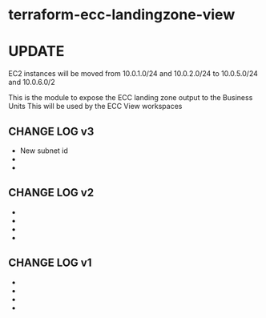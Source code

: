# terraform-ecc-landingzone-view

# UPDATE

EC2 instances will be moved from 10.0.1.0/24 and 10.0.2.0/24 to 10.0.5.0/24 and 10.0.6.0/2


This is the module to expose the ECC landing zone output to the Business Units
This will be used by the ECC View workspaces

## CHANGE LOG v3
 - New subnet id
 -
 - 

## CHANGE LOG v2
 - 
 -
 -
 -

## CHANGE LOG v1
 - 
 - 
 - 
 -

